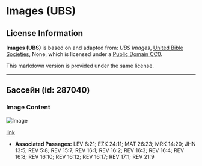 # Images (UBS)

## License Information

**Images (UBS)** is based on and adapted from: _UBS Images_, [United Bible Societies](https://unitedbiblesocieties.org/), None, which is licensed under a [Public Domain CC0](https://creativecommons.org/public-domain/cc0/).

This markdown version is provided under the same license.



--------------------------------

## Бассейн (id: 287040)

### Image Content

![Image](https://cdn.aquifer.bible/aquifer-content/resources/Media/WEB-0453_basin.jpg)

[link](https://cdn.aquifer.bible/aquifer-content/resources/Media/WEB-0453_basin.jpg)

* **Associated Passages:** LEV 6:21; EZK 24:11; MAT 26:23; MRK 14:20; JHN 13:5; REV 5:8; REV 15:7; REV 16:1; REV 16:2; REV 16:3; REV 16:4; REV 16:8; REV 16:10; REV 16:12; REV 16:17; REV 17:1; REV 21:9

